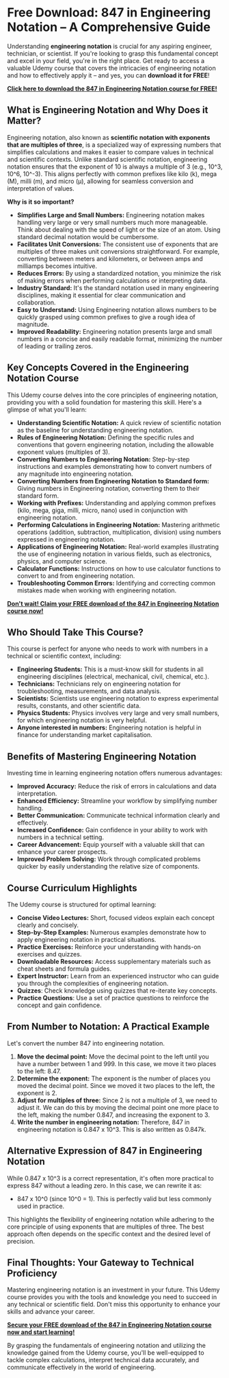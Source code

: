 # Free Download: 847 in Engineering Notation – A Comprehensive Guide

Understanding **engineering notation** is crucial for any aspiring engineer, technician, or scientist. If you're looking to grasp this fundamental concept and excel in your field, you're in the right place. Get ready to access a valuable Udemy course that covers the intricacies of engineering notation and how to effectively apply it – and yes, you can **download it for FREE**!

[**Click here to download the 847 in Engineering Notation course for FREE!**](https://udemywork.com/847-in-engineering-notation)

## What is Engineering Notation and Why Does it Matter?

Engineering notation, also known as **scientific notation with exponents that are multiples of three**, is a specialized way of expressing numbers that simplifies calculations and makes it easier to compare values in technical and scientific contexts. Unlike standard scientific notation, engineering notation ensures that the exponent of 10 is always a multiple of 3 (e.g., 10^3, 10^6, 10^-3). This aligns perfectly with common prefixes like kilo (k), mega (M), milli (m), and micro (µ), allowing for seamless conversion and interpretation of values.

**Why is it so important?**

*   **Simplifies Large and Small Numbers:** Engineering notation makes handling very large or very small numbers much more manageable. Think about dealing with the speed of light or the size of an atom. Using standard decimal notation would be cumbersome.
*   **Facilitates Unit Conversions:** The consistent use of exponents that are multiples of three makes unit conversions straightforward. For example, converting between meters and kilometers, or between amps and milliamps becomes intuitive.
*   **Reduces Errors:** By using a standardized notation, you minimize the risk of making errors when performing calculations or interpreting data.
*   **Industry Standard:** It's the standard notation used in many engineering disciplines, making it essential for clear communication and collaboration.
*   **Easy to Understand:** Using Engineering notation allows numbers to be quickly grasped using common prefixes to give a rough idea of magnitude.
* **Improved Readability:** Engineering notation presents large and small numbers in a concise and easily readable format, minimizing the number of leading or trailing zeros.

## Key Concepts Covered in the Engineering Notation Course

This Udemy course delves into the core principles of engineering notation, providing you with a solid foundation for mastering this skill. Here's a glimpse of what you'll learn:

*   **Understanding Scientific Notation:** A quick review of scientific notation as the baseline for understanding engineering notation.
*   **Rules of Engineering Notation:** Defining the specific rules and conventions that govern engineering notation, including the allowable exponent values (multiples of 3).
*   **Converting Numbers to Engineering Notation:** Step-by-step instructions and examples demonstrating how to convert numbers of any magnitude into engineering notation.
*   **Converting Numbers from Engineering Notation to Standard form:** Giving numbers in Engineering notation, converting them to their standard form.
*   **Working with Prefixes:** Understanding and applying common prefixes (kilo, mega, giga, milli, micro, nano) used in conjunction with engineering notation.
*   **Performing Calculations in Engineering Notation:** Mastering arithmetic operations (addition, subtraction, multiplication, division) using numbers expressed in engineering notation.
*   **Applications of Engineering Notation:** Real-world examples illustrating the use of engineering notation in various fields, such as electronics, physics, and computer science.
*   **Calculator Functions:** Instructions on how to use calculator functions to convert to and from engineering notation.
*   **Troubleshooting Common Errors:** Identifying and correcting common mistakes made when working with engineering notation.

[**Don't wait! Claim your FREE download of the 847 in Engineering Notation course now!**](https://udemywork.com/847-in-engineering-notation)

## Who Should Take This Course?

This course is perfect for anyone who needs to work with numbers in a technical or scientific context, including:

*   **Engineering Students:** This is a must-know skill for students in all engineering disciplines (electrical, mechanical, civil, chemical, etc.).
*   **Technicians:** Technicians rely on engineering notation for troubleshooting, measurements, and data analysis.
*   **Scientists:** Scientists use engineering notation to express experimental results, constants, and other scientific data.
*   **Physics Students:** Physics involves very large and very small numbers, for which engineering notation is very helpful.
*   **Anyone interested in numbers:** Engineering notation is helpful in finance for understanding market capitalisation.

## Benefits of Mastering Engineering Notation

Investing time in learning engineering notation offers numerous advantages:

*   **Improved Accuracy:** Reduce the risk of errors in calculations and data interpretation.
*   **Enhanced Efficiency:** Streamline your workflow by simplifying number handling.
*   **Better Communication:** Communicate technical information clearly and effectively.
*   **Increased Confidence:** Gain confidence in your ability to work with numbers in a technical setting.
*   **Career Advancement:** Equip yourself with a valuable skill that can enhance your career prospects.
* **Improved Problem Solving:** Work through complicated problems quicker by easily understanding the relative size of components.

## Course Curriculum Highlights

The Udemy course is structured for optimal learning:

*   **Concise Video Lectures:** Short, focused videos explain each concept clearly and concisely.
*   **Step-by-Step Examples:** Numerous examples demonstrate how to apply engineering notation in practical situations.
*   **Practice Exercises:** Reinforce your understanding with hands-on exercises and quizzes.
*   **Downloadable Resources:** Access supplementary materials such as cheat sheets and formula guides.
*   **Expert Instructor:** Learn from an experienced instructor who can guide you through the complexities of engineering notation.
*   **Quizzes**: Check knowledge using quizzes that re-iterate key concepts.
*   **Practice Questions**: Use a set of practice questions to reinforce the concept and gain confidence.

## From Number to Notation: A Practical Example

Let's convert the number 847 into engineering notation.

1.  **Move the decimal point:** Move the decimal point to the left until you have a number between 1 and 999. In this case, we move it two places to the left: 8.47.
2.  **Determine the exponent:** The exponent is the number of places you moved the decimal point. Since we moved it two places to the left, the exponent is 2.
3.  **Adjust for multiples of three:** Since 2 is not a multiple of 3, we need to adjust it. We can do this by moving the decimal point one more place to the left, making the number 0.847, and increasing the exponent to 3.
4.  **Write the number in engineering notation:** Therefore, 847 in engineering notation is 0.847 x 10^3. This is also written as 0.847k.

## Alternative Expression of 847 in Engineering Notation

While 0.847 x 10^3 is a correct representation, it's often more practical to express 847 without a leading zero. In this case, we can rewrite it as:

*   847 x 10^0 (since 10^0 = 1). This is perfectly valid but less commonly used in practice.

This highlights the flexibility of engineering notation while adhering to the core principle of using exponents that are multiples of three. The best approach often depends on the specific context and the desired level of precision.

## Final Thoughts: Your Gateway to Technical Proficiency

Mastering engineering notation is an investment in your future. This Udemy course provides you with the tools and knowledge you need to succeed in any technical or scientific field. Don't miss this opportunity to enhance your skills and advance your career.

[**Secure your FREE download of the 847 in Engineering Notation course now and start learning!**](https://udemywork.com/847-in-engineering-notation)

By grasping the fundamentals of engineering notation and utilizing the knowledge gained from the Udemy course, you'll be well-equipped to tackle complex calculations, interpret technical data accurately, and communicate effectively in the world of engineering.
